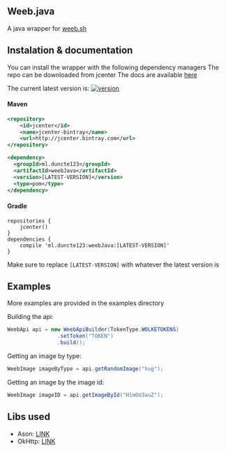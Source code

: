 [version]: https://api.bintray.com/packages/duncte123/weeb.java/weeb.java/images/download.svg
[download]: https://bintray.com/duncte123/weeb.java/weeb.java/_latestVersion

## Weeb.java
A java wrapper for [weeb.sh](https://weeb.sh/)

## Instalation & documentation
You can install the wrapper with the following dependency managers
The repo can be downloaded from jcenter
The docs are available [here](https://jitpack.io/com/github/duncte123/weeb.java/master-SNAPSHOT/javadoc/)

The current latest version is: [ ![version][] ][download]

#### Maven
```XML
<repository>
    <id>jcenter</id>
    <name>jcenter-bintray</name>
    <url>http://jcenter.bintray.com</url>
</repository>

<dependency>
  <groupId>ml.duncte123</groupId>
  <artifactId>weebJava</artifactId>
  <version>[LATEST-VERSION]</version>
  <type>pom</type>
</dependency>
```

#### Gradle
```GRADLE
repositories {
    jcenter()
}
dependencies {
    compile 'ml.duncte123:weebJava:[LATEST-VERSION]'
}
```
Make sure to replace `[LATEST-VERSION]` with whatever the latest version is


## Examples
More examples are provided in the examples directory

Building the api:
```JAVA
WeebApi api = new WeebApiBuilder(TokenType.WOLKETOKENS)
                .setToken("TOKEN")
                .build();
```

Getting an image by type:
```JAVA
WeebImage imageByType = api.getRandomImage("hug");
```

Getting an image by the image id:
```JAVA
WeebImage imageID = api.getImageById("H1mOU3auZ");
```

## Libs used
- Ason: [LINK](https://github.com/afollestad/ason)
- OkHttp: [LINK](https://github.com/square/okhttp)
